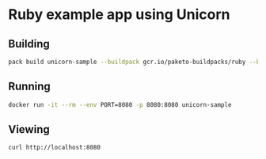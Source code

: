 # Ruby example app using Unicorn

## Building

```bash
pack build unicorn-sample --buildpack gcr.io/paketo-buildpacks/ruby --builder paketobuildpacks/builder:base
```

## Running

```bash
docker run -it --rm --env PORT=8080 -p 8080:8080 unicorn-sample
```

## Viewing

```bash
curl http://localhost:8080
```
